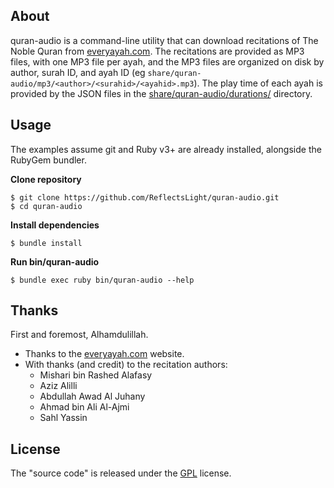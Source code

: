 ## About

quran-audio is a command-line utility that can download recitations
of The Noble Quran from
[everyayah.com](https://everyayah.com).
The recitations are provided as MP3 files, with one MP3 file per ayah,
and the MP3 files are organized on disk by author, surah ID, and
ayah ID (eg `share/quran-audio/mp3/<author>/<surahid>/<ayahid>.mp3`).
The play time of each ayah is provided by the JSON files in the
[share/quran-audio/durations/](/share/quran-audio/durations/)
directory.

## Usage

The examples assume git and Ruby v3+ are already installed,
alongside the RubyGem bundler.

**Clone repository**

    $ git clone https://github.com/ReflectsLight/quran-audio.git
    $ cd quran-audio

**Install dependencies**

    $ bundle install

**Run bin/quran-audio**

    $ bundle exec ruby bin/quran-audio --help

## Thanks

First and foremost, Alhamdulillah.

* Thanks to the [everyayah.com](https://everyayah.com) website.
* With thanks (and credit) to the recitation authors:
  * Mishari bin Rashed Alafasy
  * Aziz Alilli
  * Abdullah Awad Al Juhany
  * Ahmad bin Ali Al-Ajmi
  * Sahl Yassin

## License

The "source code" is released under the [GPL](./LICENSE) license.

